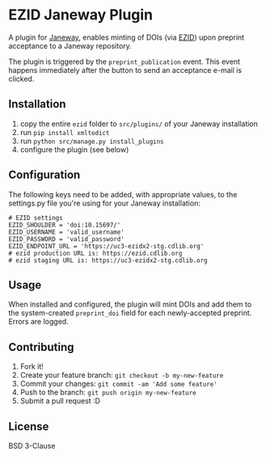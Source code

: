 # EZID Janeway Plugin

A plugin for [Janeway](https://janeway.systems/), enables minting of DOIs (via [EZID](https://ezid.cdlib.org/)) upon preprint acceptance to a Janeway repository.

The plugin is triggered by the `preprint_publication` event. This event happens immediately after the button to send an acceptance e-mail is clicked.

## Installation

1. copy the entire `ezid` folder to `src/plugins/` of your Janeway installation
2. run `pip install xmltodict`
3. run `python src/manage.py install_plugins`
4. configure the plugin (see below)

## Configuration

The following keys need to be added, with appropriate values, to the settings.py file you're using for your Janeway installation:

```
# EZID settings
EZID_SHOULDER = 'doi:10.15697/'
EZID_USERNAME = 'valid_username'
EZID_PASSWORD = 'valid_password'
EZID_ENDPOINT_URL = 'https://uc3-ezidx2-stg.cdlib.org'
# ezid production URL is: https://ezid.cdlib.org
# ezid staging URL is: https://uc3-ezidx2-stg.cdlib.org
```

## Usage

When installed and configured, the plugin will mint DOIs and add them to the system-created `preprint_doi` field for each newly-accepted preprint. Errors are logged.

## Contributing

1. Fork it!
2. Create your feature branch: `git checkout -b my-new-feature`
3. Commit your changes: `git commit -am 'Add some feature'`
4. Push to the branch: `git push origin my-new-feature`
5. Submit a pull request :D

## License

BSD 3-Clause